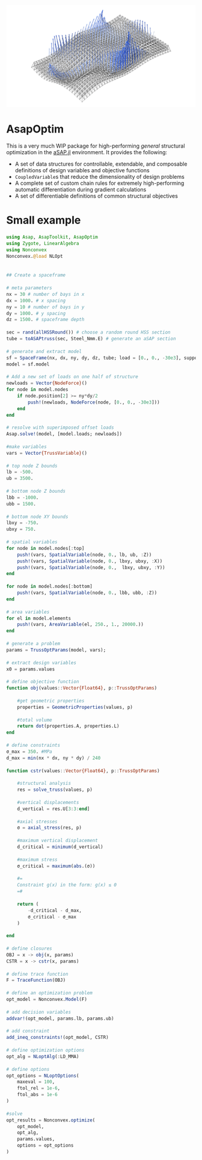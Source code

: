 ![](figures/gradients-axo.png)

# AsapOptim

This is a very much WIP package for high-performing *general* structural optimization in the [aSAP.jl](https://github.com/keithjlee/Asap) environment. It provides the following:

- A set of data structures for controllable, extendable, and composable definitions of design variables and objective functions
- `CoupledVariable`s that reduce the dimensionality of design problems
- A complete set of custom chain rules for extremely high-performing automatic differentiation during gradient calculations
- A set of differentiable definitions of common structural objectives

# Small example
```julia
using Asap, AsapToolkit, AsapOptim
using Zygote, LinearAlgebra
using Nonconvex
Nonconvex.@load NLOpt


## Create a spaceframe

# meta parameters
nx = 30 # number of bays in x
dx = 1000. # x spacing
ny = 10 # number of bays in y
dy = 1000. # y spacing
dz = 1500. # spaceframe depth

sec = rand(allHSSRound()) # choose a random round HSS section
tube = toASAPtruss(sec, Steel_Nmm.E) # generate an aSAP section

# generate and extract model
sf = SpaceFrame(nx, dx, ny, dy, dz, tube; load = [0., 0., -30e3], support = :x)
model = sf.model

# Add a new set of loads on one half of structure
newloads = Vector{NodeForce}()
for node in model.nodes
    if node.position[2] >= ny*dy/2
        push!(newloads, NodeForce(node, [0., 0., -30e3]))
    end
end

# resolve with superimposed offset loads
Asap.solve!(model, [model.loads; newloads])

#make variables
vars = Vector{TrussVariable}()

# top node Z bounds
lb = -500.
ub = 3500.

# bottom node Z bounds
lbb = -1000.
ubb = 1500.

# bottom node XY bounds
lbxy = -750.
ubxy = 750.

# spatial variables
for node in model.nodes[:top]
    push!(vars, SpatialVariable(node, 0., lb, ub, :Z))
    push!(vars, SpatialVariable(node, 0., lbxy, ubxy, :X))
    push!(vars, SpatialVariable(node, 0.,  lbxy, ubxy, :Y))
end

for node in model.nodes[:bottom]
    push!(vars, SpatialVariable(node, 0., lbb, ubb, :Z))
end

# area variables
for el in model.elements
    push!(vars, AreaVariable(el, 250., 1., 20000.))
end

# generate a problem
params = TrussOptParams(model, vars);

# extract design variables
x0 = params.values

# define objective function
function obj(values::Vector{Float64}, p::TrussOptParams)
    
    #get geometric properties
    properties = GeometricProperties(values, p)

    #total volume
    return dot(properties.A, properties.L)
end

# define constraints
σ_max = 350. #MPa
d_max = min(nx * dx, ny * dy) / 240

function cstr(values::Vector{Float64}, p::TrussOptParams)

    #structural analysis
    res = solve_truss(values, p)

    #vertical displacements
    d_vertical = res.U[3:3:end]

    #axial stresses
    σ = axial_stress(res, p)

    #maximum vertical displacement
    d_critical = minimum(d_vertical)

    #maximum stress
    σ_critical = maximum(abs.(σ))

    #=
    Constraint g(x) in the form: g(x) ≤ 0
    =#

    return (
        -d_critical - d_max,
        σ_critical - σ_max
    )
    
end

# define closures
OBJ = x -> obj(x, params)
CSTR = x -> cstr(x, params)

# define trace function
F = TraceFunction(OBJ)

# define an optimization problem
opt_model = Nonconvex.Model(F)

# add decision variables
addvar!(opt_model, params.lb, params.ub)

# add constraint
add_ineq_constraints!(opt_model, CSTR)

# define optimization options
opt_alg = NLoptAlg(:LD_MMA)

# define options
opt_options = NLoptOptions(
    maxeval = 100,
    ftol_rel = 1e-6,
    ftol_abs = 1e-6
)

#solve
opt_results = Nonconvex.optimize(
    opt_model,
    opt_alg,
    params.values,
    options = opt_options
)

```

